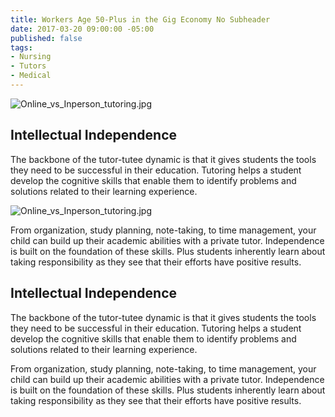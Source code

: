 ```yaml
---
title: Workers Age 50-Plus in the Gig Economy No Subheader
date: 2017-03-20 09:00:00 -05:00
published: false
tags:
- Nursing
- Tutors
- Medical
---
```


![Online_vs_Inperson_tutoring.jpg](/blog/uploads/Online_vs_Inperson_tutoring.jpg)

## Intellectual Independence

The backbone of the tutor-tutee dynamic is that it gives students the tools they need to be successful in their education. Tutoring helps a student develop the cognitive skills that enable them to identify problems and solutions related to their learning experience.

![Online_vs_Inperson_tutoring.jpg](/blog/uploads/Online_vs_Inperson_tutoring.jpg)

From organization, study planning, note-taking, to time management, your child can build up their academic abilities with a private tutor. Independence is built on the foundation of these skills. Plus students inherently learn about taking responsibility as they see that their efforts have positive results.

## Intellectual Independence

The backbone of the tutor-tutee dynamic is that it gives students the tools they need to be successful in their education. Tutoring helps a student develop the cognitive skills that enable them to identify problems and solutions related to their learning experience.

From organization, study planning, note-taking, to time management, your child can build up their academic abilities with a private tutor. Independence is built on the foundation of these skills. Plus students inherently learn about taking responsibility as they see that their efforts have positive results.
